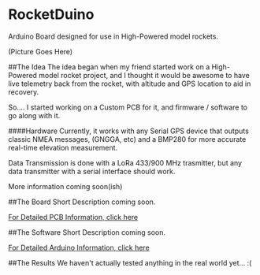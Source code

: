 # RocketDuino
Arduino Board designed for use in High-Powered model rockets.

(Picture Goes Here)

##The Idea
The idea began when my friend started work on a High-Powered model rocket project, and I thought it would be awesome to have live telemetry back from the rocket, with altitude and GPS location to aid in recovery.

So....  I started working on a Custom PCB for it, and firmware / software to go along with it.

####Hardware
Currently, it works with any Serial GPS device that outputs classic NMEA messages, (GNGGA, etc) and a BMP280 for more accurate real-time elevation measurement.

Data Transmission is done with a LoRa 433/900 MHz trasmitter, but any data transmitter with a serial interface should work.

More information coming soon(ish)

##The Board
Short Description coming soon.

[For Detailed PCB Information, click here](https://github.com/1n5aN1aC/RocketDuino/tree/master/PCB)

##The Software
Short Description coming soon.

[For Detailed Arduino Information, click here](https://github.com/1n5aN1aC/RocketDuino/tree/master/Arduino)

##The Results
We haven't actually tested anything in the real world yet... :(
